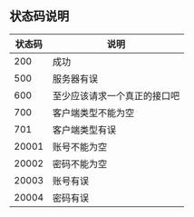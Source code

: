 
## 状态码说明

|状态码 |	说明|           
|-------|-------|            
|  200     |    成功   |      
|  500     |    服务器有误   |    
|  600     |    至少应该请求一个真正的接口吧   |    
|  700     |    客户端类型不能为空   |    
|  701     |    客户端类型有误   |    
|  20001     |    账号不能为空   |    
|  20002     |    密码不能为空   |    
|  20003     |    账号有误   |    
|  20004     |    密码有误   |    